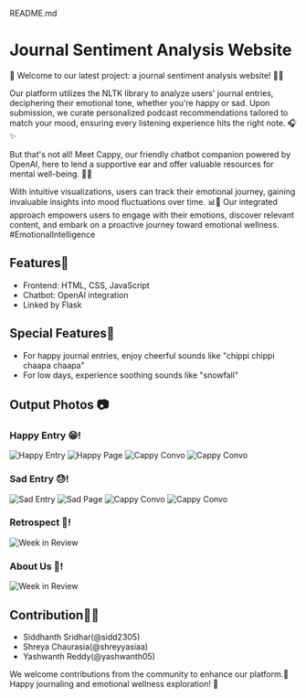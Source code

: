 README.md

# Journal Sentiment Analysis Website

🌟 Welcome to our latest project: a journal sentiment analysis website! 📝💬

Our platform utilizes the NLTK library to analyze users' journal entries, deciphering their emotional tone, whether you're happy or sad. Upon submission, we curate personalized podcast recommendations tailored to match your mood, ensuring every listening experience hits the right note. 🎧✨ 

But that's not all! Meet Cappy, our friendly chatbot companion powered by OpenAI, here to lend a supportive ear and offer valuable resources for mental well-being. 💬🤖 

With intuitive visualizations, users can track their emotional journey, gaining invaluable insights into mood fluctuations over time. 📊💭 Our integrated approach empowers users to engage with their emotions, discover relevant content, and embark on a proactive journey toward emotional wellness. #EmotionalIntelligence

## Features🤩
- Frontend: HTML, CSS, JavaScript
- Chatbot: OpenAI integration
- Linked by Flask

## Special Features👀
- For happy journal entries, enjoy cheerful sounds like "chippi chippi chaapa chaapa"
- For low days, experience soothing sounds like "snowfall"

## Output Photos 📷

### Happy Entry 😁!
![Happy Entry](happybara.jpg)
![Happy Page](happypage.jpg)
![Cappy Convo](happycappu.jpg)
![Cappy Convo](happycappu2.jpg)

### Sad Entry 😓!
![Sad Entry](saddybara.jpg)
![Sad Page](sadpage.jpg)
![Cappy Convo](sadcappu.jpg)
![Cappy Convo](sadcappu2.jpg)

### Retrospect 🤔!
![Week in Review](retopage.jpg)

### About Us 👥!
![Week in Review](abt.jpg)


## Contribution🤝🏻

- Siddhanth Sridhar(@sidd2305)
- Shreya Chaurasia(@shreyyasiaa)
- Yashwanth Reddy(@yashwanth05)
  
We welcome contributions from the community to enhance our platform.🚀 Happy journaling and emotional wellness exploration! 🚀
